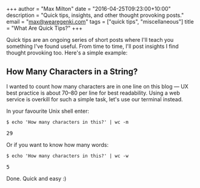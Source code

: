 +++
author      = "Max Milton"
date        = "2016-04-25T09:23:00+10:00"
description = "Quick tips, insights, and other thought provoking posts."
email       = "max@wearegenki.com"
tags        = ["quick tips", "miscellaneous"]
title       = "What Are Quick Tips?"
+++

Quick tips are an ongoing series of short posts where I'll teach you something I've found useful. From time to time, I'll post insights I find thought provoking too. Here's a simple example<!--more-->:

## How Many Characters in a String?

I wanted to count how many characters are in one line on this blog &mdash; UX best practice is about 70&ndash;80 per line for best readability. Using a web service is overkill for such a simple task, let's use our terminal instead.

In your favourite Unix shell enter:

`$ echo 'How many characters in this?' | wc -m`

<samp>29</samp>

Or if you want to know how many words:

`$ echo 'How many characters in this?' | wc -w`

<samp>5</samp>

Done. Quick and easy :)
